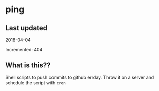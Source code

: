 # ping

## Last updated
2018-04-04

Incremented: 404

## What is this??
Shell scripts to push commits to github errday. Throw it on a server and schedule the script with `cron`
